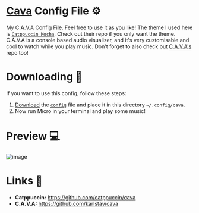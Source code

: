 # [Cava](https://github.com/karlstav/cava) Config File ⚙
My C.A.V.A Config File. Feel free to use it as you like! The theme I used here is [`Catppuccin Mocha`](https://github.com/catppuccin/cava). Check out their repo if you only want the theme. C.A.V.A is a console based audio visualizer, and it's very customisable and cool to watch while you play music. Don't forget to also check out [C.A.V.A's](https://github.com/karlstav/cava) repo too!

# Downloading 🔽
If you want to use this config, follow these steps: <br />
1. [Download](https://github.com/SpyderGamer/Cava-Config-File/releases) the [`config`]() file and place it in this directory `~/.config/cava`.
2. Now run Micro in your terminal and play some music!

# Preview 💻
![image](https://user-images.githubusercontent.com/85440857/200107673-e50d10d3-0caf-454f-b59e-b42592a2cb55.png)

# Links 🔗
- **Catppuccin:** https://github.com/catppuccin/cava <br />
- **C.A.V.A:** https://github.com/karlstav/cava
